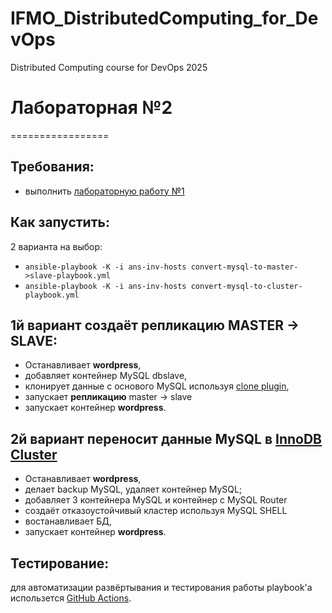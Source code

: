 # IFMO_DistributedComputing_for_DevOps
Distributed Computing course for DevOps 2025

# Лабораторная №2
=================

Требования:
-----------
* выполнить [лабораторную работу №1](/LAB01.md)

Как запустить:
--------------
2 варианта на выбор:
* ```ansible-playbook -K -i ans-inv-hosts convert-mysql-to-master->slave-playbook.yml```
* ```ansible-playbook -K -i ans-inv-hosts convert-mysql-to-cluster-playbook.yml```

1й вариант создаёт репликацию MASTER -> SLAVE:
--------------
* Останавливает **wordpress**,
* добавляет контейнер MySQL dbslave,
* клонирует данные с основого MySQL используя [clone plugin](https://dev.mysql.com/doc/refman/8.4/en/clone-plugin.html),
* запускает **репликацию** master -> slave
* запускает контейнер **wordpress**.

2й вариант переносит данные MySQL в [InnoDB Cluster](https://dev.mysql.com/doc/mysql-shell/8.4/en/mysql-innodb-cluster.html)
--------------
* Останавливает **wordpress**,
* делает backup MySQL, удаляет контейнер MySQL;
* добавляет 3 контейнера MySQL и контейнер с MySQL Router
* создаёт отказоустойчивый кластер используя MySQL SHELL
* востанавливает БД,
* запускает контейнер **wordpress**.

Тестирование:
------------
для автоматизации развёртывания и тестирования работы playbook'а использется [GitHub Actions](https://github.com/features/actions).

